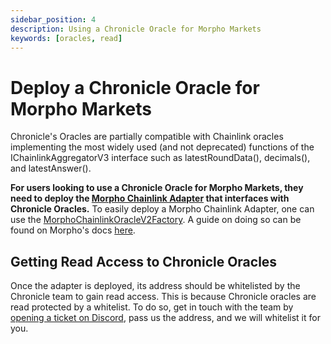 ```yaml
---
sidebar_position: 4
description: Using a Chronicle Oracle for Morpho Markets
keywords: [oracles, read]
---
```

# Deploy a Chronicle Oracle for Morpho Markets
Chronicle's Oracles are partially compatible with Chainlink oracles implementing the most widely used (and not deprecated) functions of the IChainlinkAggregatorV3 interface such as latestRoundData(), decimals(), and latestAnswer().

**For users looking to use a Chronicle Oracle for Morpho Markets, they need to deploy the [Morpho Chainlink Adapter](https://github.com/morpho-org/morpho-blue-oracles/blob/main/src/morpho-chainlink/MorphoChainlinkOracleV2.sol) that interfaces with Chronicle Oracles.** To easily deploy a Morpho Chainlink Adapter, one can use the [MorphoChainlinkOracleV2Factory](https://github.com/morpho-org/morpho-blue-oracles/blob/main/src/morpho-chainlink/MorphoChainlinkOracleV2.sol). A guide on doing so can be found on Morpho's docs [here](https://docs.morpho.org/curation/tutorials/deploying-oracle/).

## Getting Read Access to Chronicle Oracles
 Once the adapter is deployed, its address should be whitelisted by the Chronicle team to gain read access. This is because Chronicle oracles are read protected by a whitelist. To do so, get in touch with the team by [opening a ticket on Discord](https://discord.com/invite/CjgvJ9EspJ), pass us the address, and we will whitelist it for you. 

